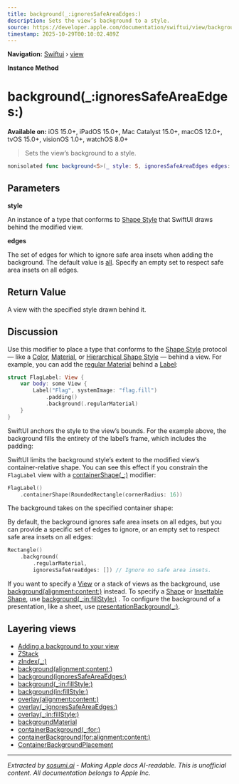 ```yaml
---
title: background(_:ignoresSafeAreaEdges:)
description: Sets the view’s background to a style.
source: https://developer.apple.com/documentation/swiftui/view/background(_:ignoressafeareaedges:)
timestamp: 2025-10-29T00:10:02.489Z
---
```


**Navigation:** [Swiftui](/documentation/swiftui) › [view](/documentation/swiftui/view)

**Instance Method**

# background(_:ignoresSafeAreaEdges:)

**Available on:** iOS 15.0+, iPadOS 15.0+, Mac Catalyst 15.0+, macOS 12.0+, tvOS 15.0+, visionOS 1.0+, watchOS 8.0+

> Sets the view’s background to a style.

```swift
nonisolated func background<S>(_ style: S, ignoresSafeAreaEdges edges: Edge.Set = .all) -> some View where S : ShapeStyle
```

## Parameters

**style**

An instance of a type that conforms to [Shape Style](/documentation/swiftui/shapestyle) that SwiftUI draws behind the modified view.



**edges**

The set of edges for which to ignore safe area insets when adding the background. The default value is [all](/documentation/swiftui/edge/set/all). Specify an empty set to respect safe area insets on all edges.



## Return Value

A view with the specified style drawn behind it.

## Discussion

Use this modifier to place a type that conforms to the [Shape Style](/documentation/swiftui/shapestyle) protocol — like a [Color](/documentation/swiftui/color), [Material](/documentation/swiftui/material), or [Hierarchical Shape Style](/documentation/swiftui/hierarchicalshapestyle) — behind a view. For example, you can add the [regular Material](/documentation/swiftui/shapestyle/regularmaterial) behind a [Label](/documentation/swiftui/label):

```swift
struct FlagLabel: View {
    var body: some View {
        Label("Flag", systemImage: "flag.fill")
            .padding()
            .background(.regularMaterial)
    }
}
```

SwiftUI anchors the style to the view’s bounds. For the example above, the background fills the entirety of the label’s frame, which includes the padding:



SwiftUI limits the background style’s extent to the modified view’s container-relative shape. You can see this effect if you constrain the `FlagLabel` view with a [containerShape(_:)](/documentation/swiftui/view/containershape(_:)) modifier:

```swift
FlagLabel()
    .containerShape(RoundedRectangle(cornerRadius: 16))
```

The background takes on the specified container shape:



By default, the background ignores safe area insets on all edges, but you can provide a specific set of edges to ignore, or an empty set to respect safe area insets on all edges:

```swift
Rectangle()
    .background(
        .regularMaterial,
        ignoresSafeAreaEdges: []) // Ignore no safe area insets.
```

If you want to specify a [View](/documentation/swiftui/view) or a stack of views as the background, use [background(alignment:content:)](/documentation/swiftui/view/background(alignment:content:)) instead. To specify a [Shape](/documentation/swiftui/shape) or [Insettable Shape](/documentation/swiftui/insettableshape), use [background(_:in:fillStyle:)](/documentation/swiftui/view/background(_:in:fillstyle:)) . To configure the background of a presentation, like a sheet, use [presentationBackground(_:)](/documentation/swiftui/view/presentationbackground(_:)).

## Layering views

- [Adding a background to your view](/documentation/swiftui/adding-a-background-to-your-view)
- [ZStack](/documentation/swiftui/zstack)
- [zIndex(_:)](/documentation/swiftui/view/zindex(_:))
- [background(alignment:content:)](/documentation/swiftui/view/background(alignment:content:))
- [background(ignoresSafeAreaEdges:)](/documentation/swiftui/view/background(ignoressafeareaedges:))
- [background(_:in:fillStyle:)](/documentation/swiftui/view/background(_:in:fillstyle:))
- [background(in:fillStyle:)](/documentation/swiftui/view/background(in:fillstyle:))
- [overlay(alignment:content:)](/documentation/swiftui/view/overlay(alignment:content:))
- [overlay(_:ignoresSafeAreaEdges:)](/documentation/swiftui/view/overlay(_:ignoressafeareaedges:))
- [overlay(_:in:fillStyle:)](/documentation/swiftui/view/overlay(_:in:fillstyle:))
- [backgroundMaterial](/documentation/swiftui/environmentvalues/backgroundmaterial)
- [containerBackground(_:for:)](/documentation/swiftui/view/containerbackground(_:for:))
- [containerBackground(for:alignment:content:)](/documentation/swiftui/view/containerbackground(for:alignment:content:))
- [ContainerBackgroundPlacement](/documentation/swiftui/containerbackgroundplacement)

---

*Extracted by [sosumi.ai](https://sosumi.ai) - Making Apple docs AI-readable.*
*This is unofficial content. All documentation belongs to Apple Inc.*
